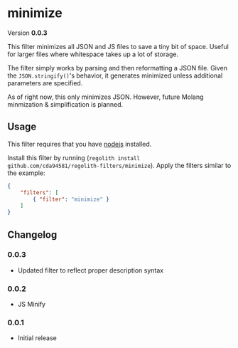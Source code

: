 # minimize
Version **0.0.3**

This filter minimizes all JSON and JS files to save a tiny bit of space. Useful for larger files where whitespace takes up a lot of storage.

The filter simply works by parsing and then reformatting a JSON file. Given the `JSON.stringify()`'s behavior, it generates minimized unless additional parameters are specified.

As of right now, this only minimizes JSON. However, future Molang minmization & simplification is planned.

## Usage
This filter requires that you have [nodejs](https://nodejs.org/en/) installed.

Install this filter by running (`regolith install github.com/cda94581/regolith-filters/minimize`). Apply the filters similar to the example:

```json
{
	"filters": [
		{ "filter": "minimize" }
	]
}
```

## Changelog
### 0.0.3
- Updated filter to reflect proper description syntax

### 0.0.2
- JS Minify

### 0.0.1
- Initial release